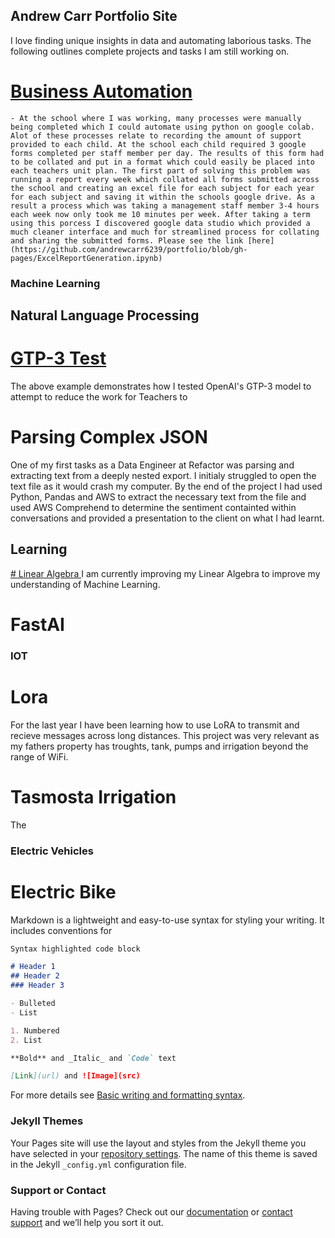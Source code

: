 ## Andrew Carr Portfolio Site
I love finding unique insights in data and automating laborious tasks. The following outlines complete projects and tasks I am still working on. 

# [Business Automation](https://github.com/andrewcarr6239/portfolio/blob/gh-pages/ExcelReportGeneration.ipynb)
    - At the school where I was working, many processes were manually being completed which I could automate using python on google colab. Alot of these processes relate to recording the amount of support provided to each child. At the school each child required 3 google forms completed per staff member per day. The results of this form had to be collated and put in a format which could easily be placed into each teachers unit plan. The first part of solving this problem was running a report every week which collated all forms submitted across the school and creating an excel file for each subject for each year for each subject and saving it within the schools google drive. As a result a process which was taking a management staff member 3-4 hours each week now only took me 10 minutes per week. After taking a term using this porcess I discovered google data studio which provided a much cleaner interface and much for streamlined process for collating and sharing the submitted forms. Please see the link [here](https://github.com/andrewcarr6239/portfolio/blob/gh-pages/ExcelReportGeneration.ipynb)


### Machine Learning
  ## Natural Language Processing
  # [GTP-3 Test](https://github.com/andrewcarr6239/portfolio/blob/gh-pages/GTP3TextGenerationTest.ipynb)
  The above example demonstrates how I tested OpenAI's GTP-3 model to attempt to reduce the work for Teachers to 
  
  # Parsing Complex JSON
  One of my first tasks as a Data Engineer at Refactor was parsing and extracting text from a deeply nested export. I initialy struggled to open the text file as it    would crash my computer. By the end of the project I had used Python, Pandas and AWS to extract the necessary text from the file and used AWS Comprehend to          determine the sentiment containted within conversations and provided a presentation to the client on what I had learnt. 
  
## Learning
[  # Linear Algebra ](https://github.com/andrewcarr6239/linearAlgebraUdemy) 
  I am currently improving my Linear Algebra to improve my understanding of Machine Learning. 

# FastAI

### IOT
  # Lora
  For the last year I have been learning how to use LoRA to transmit and recieve messages across long distances. This project was very relevant as my fathers property has troughts, tank, pumps and irrigation beyond the range of WiFi. 
  # Tasmosta Irrigation
  The 

### Electric Vehicles
  # Electric Bike

Markdown is a lightweight and easy-to-use syntax for styling your writing. It includes conventions for

```markdown
Syntax highlighted code block

# Header 1
## Header 2
### Header 3

- Bulleted
- List

1. Numbered
2. List

**Bold** and _Italic_ and `Code` text

[Link](url) and ![Image](src)
```

For more details see [Basic writing and formatting syntax](https://docs.github.com/en/github/writing-on-github/getting-started-with-writing-and-formatting-on-github/basic-writing-and-formatting-syntax).

### Jekyll Themes

Your Pages site will use the layout and styles from the Jekyll theme you have selected in your [repository settings](https://github.com/andrewcarr6239/portfolio/settings/pages). The name of this theme is saved in the Jekyll `_config.yml` configuration file.

### Support or Contact

Having trouble with Pages? Check out our [documentation](https://docs.github.com/categories/github-pages-basics/) or [contact support](https://support.github.com/contact) and we’ll help you sort it out.
